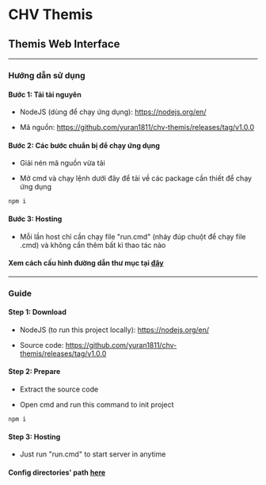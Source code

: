 # CHV Themis

## Themis Web Interface

---

### Hướng dẫn sử dụng

#### Bước 1: Tải tài nguyên

-   NodeJS (dùng để chạy ứng dụng): https://nodejs.org/en/

-   Mã nguồn: https://github.com/yuran1811/chv-themis/releases/tag/v1.0.0

#### Bước 2: Các bước chuẩn bị để chạy ứng dụng

-   Giải nén mã nguồn vừa tải

-   Mở cmd và chạy lệnh dưới đây để tải về các package cần thiết để chạy ứng dụng

```
npm i
```

#### Bước 3: Hosting

-   Mỗi lần host chỉ cần chạy file "run.cmd" (nháy đúp chuột để chạy file .cmd) và không cần thêm bất kì thao tác nào

#### Xem cách cấu hình đường dẫn thư mục tại [**đây**](./md/guide.md)

---

### Guide

#### Step 1: Download

-   NodeJS (to run this project locally): https://nodejs.org/en/

-   Source code: https://github.com/yuran1811/chv-themis/releases/tag/v1.0.0

#### Step 2: Prepare

-   Extract the source code

-   Open cmd and run this command to init project

```
npm i
```

#### Step 3: Hosting

-   Just run "run.cmd" to start server in anytime

#### Config directories' path [**here**](./md/guide.md)
